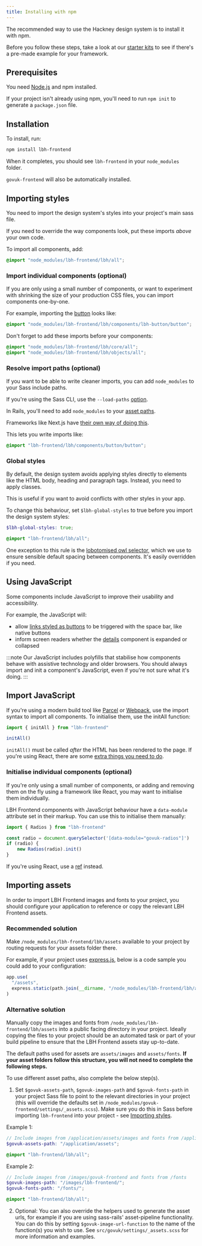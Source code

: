 ```yaml
---
title: Installing with npm
---
```


The recommended way to use the Hackney design system is to install it with npm.

Before you follow these steps, take a look at our [starter kits](https://design-system.hackney.gov.uk/tutorials/production) to see if there's a pre-made example for your framework.

## Prerequisites

You need [Node.js](https://nodejs.org/en/) and npm installed.

If your project isn't already using npm, you'll need to run `npm init` to generate a `package.json` file.

## Installation

To install, run:

```bash
npm install lbh-frontend
```

When it completes, you should see `lbh-frontend` in your `node_modules` folder.

`govuk-frontend` will also be automatically installed.

## Importing styles

You need to import the design system's styles into your project's main sass file.

If you need to override the way components look, put these imports _above_ your own code.

To import all components, add:

```scss
@import "node_modules/lbh-frontend/lbh/all";
```

### Import individual components (optional)

If you are only using a small number of components, or want to experiment with shrinking the size of your production CSS files, you can import components one-by-one.

For example, importing the [button](https://design-system.hackney.gov.uk/components/button) looks like:

```scss
@import "node_modules/lbh-frontend/lbh/components/lbh-button/button";
```

Don't forget to add these imports before your components:

```scss
@import "node_modules/lbh-frontend/lbh/core/all";
@import "node_modules/lbh-frontend/lbh/objects/all";
```

### Resolve import paths (optional)

If you want to be able to write cleaner imports, you can add `node_modules` to your Sass include paths.

If you're using the Sass CLI, use the `--load-paths` [option](https://sass-lang.com/documentation/cli/dart-sass#load-path).

In Rails, you'll need to add `node_modules` to your [asset paths](https://guides.rubyonrails.org/asset_pipeline.html#search-paths).

Frameworks like Next.js have [their own way of doing this](https://nextjs.org/docs/basic-features/built-in-css-support#customizing-sass-options).

This lets you write imports like:

```scss
@import "lbh-frontend/lbh/components/button/button";
```

### Global styles

By default, the design system avoids applying styles directly to elements like the HTML body, heading and paragraph tags. Instead, you need to apply classes.

This is useful if you want to avoid conflicts with other styles in your app.

To change this behaviour, set `$lbh-global-styles` to true before you import the design system styles:

```scss
$lbh-global-styles: true;

@import "lbh-frontend/lbh/all";
```

One exception to this rule is the [lobotomised owl selector](https://alistapart.com/article/axiomatic-css-and-lobotomized-owls/), which we use to ensure sensible default spacing between components. It's easily overridden if you need.

## Using JavaScript

Some components include JavaScript to improve their usability and accessibility.

For example, the JavaScript will:

- allow [links styled as buttons](https://design-system.hackney.gov.uk/components/button#button-link) to be triggered with the space bar, like native buttons
- inform screen readers whether the [details](https://design-system.hackney.gov.uk/components/details) component is expanded or collapsed

:::note
Our JavaScript includes polyfills that stabilise how components behave with assistive technology and older browsers. You should always import and init a component's JavaScript, even if you're not sure what it's doing.
:::

## Import JavaScript

If you're using a modern build tool like [Parcel](https://parceljs.org/) or [Webpack](https://webpack.js.org/), use the import syntax to import all components. To initialise them, use the initAll function:

```js
import { initAll } from "lbh-frontend"

initAll()
```

`initAll()` must be called _after_ the HTML has been rendered to the page. If you're using React, there are some [extra things you need to do](https://design-system.hackney.gov.uk/developing/react).

### Initialise individual components (optional)

If you're only using a small number of components, or adding and removing them on the fly using a framework like React, you may want to initialise them individually.

LBH Frontend components with JavaScript behaviour have a `data-module` attribute set in their markup. You can use this to initialise them manually:

```js
import { Radios } from "lbh-frontend"

const radio = document.querySelector('[data-module="govuk-radios"]')
if (radio) {
    new Radios(radio).init()
}
```

If you're using React, use a [ref](https://reactjs.org/docs/refs-and-the-dom.html) instead.


## Importing assets

In order to import LBH Frontend images and fonts to your project, you should configure your application to reference or copy the relevant LBH Frontend assets.

### Recommended solution

Make `/node_modules/lbh-frontend/lbh/assets` available to your project by routing
requests for your assets folder there.

For example, if your project uses [express.js](https://expressjs.com/), below is
a code sample you could add to your configuration:

```js
app.use(
  "/assets",
  express.static(path.join(__dirname, "/node_modules/lbh-frontend/lbh/assets"))
)
```

### Alternative solution

Manually copy the images and fonts from `/node_modules/lbh-frontend/lbh/assets` into a public facing directory in your project. Ideally copying the files to your project should be an automated task or part of your build pipeline to ensure that the LBH Frontend assets stay up-to-date.

The default paths used for assets are `assets/images` and `assets/fonts`. **If your asset folders follow this structure, you will not need to complete the following steps.**

To use different asset paths, also complete the below step(s).

1. Set `$govuk-assets-path`, `$govuk-images-path` and `$govuk-fonts-path` in your project Sass file to point to the relevant directories in your project (this will override the defaults set in `/node_modules/govuk-frontend/settings/_assets.scss`). Make sure you do this in Sass before importing `lbh-frontend` into your project - see [Importing styles](#importing-styles).

Example 1:

```scss
// Include images from /application/assets/images and fonts from /application/assets/fonts
$govuk-assets-path: "/application/assets";

@import "lbh-frontend/lbh/all";
```

Example 2:

```scss
// Include images from /images/govuk-frontend and fonts from /fonts
$govuk-images-path: "/images/lbh-frontend/";
$govuk-fonts-path: "/fonts/";

@import "lbh-frontend/lbh/all";
```

2. Optional: You can also override the helpers used to generate the asset urls, for example if you are using sass-rails' asset-pipeline functionality. You can do this by setting `$govuk-image-url-function` to the name of the function(s) you wish to use. See `src/govuk/settings/_assets.scss` for more information and examples.
